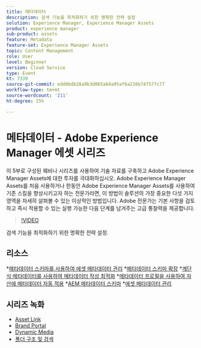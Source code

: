 ```yaml
---
title: 메타데이터
description: 검색 기능을 최적화하기 위한 명확한 전략 설정
solution: Experience Manager, Experience Manager Assets
product: experience manager
sub-product: assets
feature: Metadata
feature-set: Experience Manager Assets
topic: Content Management
role: User
level: Beginner
version: Cloud Service
type: Event
kt: 7339
source-git-commit: edd0bdb28a9b3d065a64a95af6a216b747577c77
workflow-type: tm+mt
source-wordcount: '211'
ht-degree: 15%

---
```


# 메타데이터 - Adobe Experience Manager 에셋 시리즈

이 5부로 구성된 웨비나 시리즈를 사용하여 기술 자료를 구축하고 Adobe Experience Manager Assets에 대한 투자를 극대화하십시오. Adobe Experience Manager Assets를 처음 사용하거나 한동안 Adobe Experience Manager Assets를 사용하여 기존 스킬을 향상시키고자 하는 전문가라면, 이 방법이 솔루션의 가장 중요한 다섯 가지 영역을 자세히 살펴볼 수 있는 이상적인 방법입니다. Adobe 전문가는 기본 사항을 검토하고 즉시 적용할 수 있는 실행 가능한 다음 단계를 남겨주는 고급 통찰력을 제공합니다.

>[!VIDEO](https://video.tv.adobe.com/v/332134/?quality=12&learn=on&hidetitle=true)

검색 기능을 최적화하기 위한 명확한 전략 설정.

## 리소스

*[메타데이터 스키마를 사용하여 에셋 메타데이터 관리](https://experienceleague.adobe.com/docs/experience-manager-learn/assets/authoring/metadata.html)
*[메타데이터 스키마 확장](https://experienceleague.adobe.com/docs/experience-manager-learn/assets/configuring/metadata-schemas.html)
*[계단식 메타데이터를 사용하여 메타데이터 작성 최적화](https://experienceleague.adobe.com/docs/experience-manager-learn/assets/metadata/cascade-metadata-feature-video-use.html?lang=ko-KR)
*[메타데이터 프로필을 사용하여 자산에 메타데이터 자동 적용](https://experienceleague.adobe.com/docs/experience-manager-learn/assets/configuring/metadata-profiles.html)
*[AEM 메타데이터 스키마](https://experienceleague.adobe.com/docs/experience-manager-65/assets/administer/metadata-schemas.html?lang=en#administer)
*[에셋 메타데이터 관리](https://experienceleague.adobe.com/docs/experience-manager-65/assets/using/metadata.html?lang=en#RegisteringacustomnamespacewithinAEM)

## 시리즈 녹화

* [Asset Link](asset-link.md)
* [Brand Portal](brand-portal.md)
* [Dynamic Media](dynamic-media.md)
* [폴더 구조 및 검색](folder-structure-search.md)
